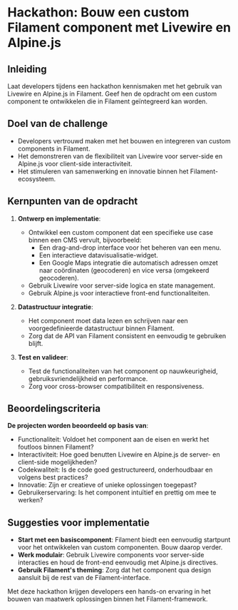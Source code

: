 # **Hackathon: Bouw een custom Filament component met Livewire en Alpine.js**

## Inleiding

Laat developers tijdens een hackathon kennismaken met het gebruik van Livewire en Alpine.js in Filament. Geef hen de opdracht om een custom component te ontwikkelen die in Filament geïntegreerd kan worden.

## Doel van de challenge

* Developers vertrouwd maken met het bouwen en integreren van custom components in Filament.
* Het demonstreren van de flexibiliteit van Livewire voor server-side en Alpine.js voor client-side interactiviteit.
* Het stimuleren van samenwerking en innovatie binnen het Filament-ecosysteem.

## Kernpunten van de opdracht

1. **Ontwerp en implementatie**:
    * Ontwikkel een custom component dat een specifieke use case binnen een CMS vervult, bijvoorbeeld:
        * Een drag-and-drop interface voor het beheren van een menu.
        * Een interactieve datavisualisatie-widget.
        * Een Google Maps integratie die automatisch adressen omzet naar coördinaten (geocoderen) en vice versa (omgekeerd geocoderen).
    * Gebruik Livewire voor server-side logica en state management.
    * Gebruik Alpine.js voor interactieve front-end functionaliteiten.

2. **Datastructuur integratie**:
    * Het component moet data lezen en schrijven naar een voorgedefinieerde datastructuur binnen Filament.
    * Zorg dat de API van Filament consistent en eenvoudig te gebruiken blijft.

3. **Test en valideer**:
    * Test de functionaliteiten van het component op nauwkeurigheid, gebruiksvriendelijkheid en performance.
    * Zorg voor cross-browser compatibiliteit en responsiveness.

## Beoordelingscriteria

**De projecten worden beoordeeld op basis van**:
* Functionaliteit: Voldoet het component aan de eisen en werkt het foutloos binnen Filament?
* Interactiviteit: Hoe goed benutten Livewire en Alpine.js de server- en client-side mogelijkheden?
* Codekwaliteit: Is de code goed gestructureerd, onderhoudbaar en volgens best practices?
* Innovatie: Zijn er creatieve of unieke oplossingen toegepast?
* Gebruikerservaring: Is het component intuïtief en prettig om mee te werken?


## Suggesties voor implementatie

* **Start met een basiscomponent**: Filament biedt een eenvoudig startpunt voor het ontwikkelen van custom componenten. Bouw daarop verder.
* **Werk modulair**: Gebruik Livewire components voor server-side interacties en houd de front-end eenvoudig met Alpine.js directives.
* **Gebruik Filament's theming**: Zorg dat het component qua design aansluit bij de rest van de Filament-interface.

Met deze hackathon krijgen developers een hands-on ervaring in het bouwen van maatwerk oplossingen binnen het Filament-framework.